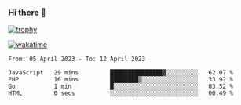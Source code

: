### Hi there 👋

[![trophy](https://github-profile-trophy.vercel.app/?username=cxnky&theme=dracula)](https://github.com/ryo-ma/github-profile-trophy)

[![wakatime](https://wakatime.com/badge/user/1c39c599-5497-41b9-a5be-2c4676e7fd23.svg)](https://wakatime.com/@1c39c599-5497-41b9-a5be-2c4676e7fd23)
<!--START_SECTION:waka-->

```text
From: 05 April 2023 - To: 12 April 2023

JavaScript   29 mins         ███████████████▓░░░░░░░░░   62.07 %
PHP          16 mins         ████████▒░░░░░░░░░░░░░░░░   33.92 %
Go           1 min           █░░░░░░░░░░░░░░░░░░░░░░░░   03.52 %
HTML         0 secs          ░░░░░░░░░░░░░░░░░░░░░░░░░   00.49 %
```

<!--END_SECTION:waka-->
